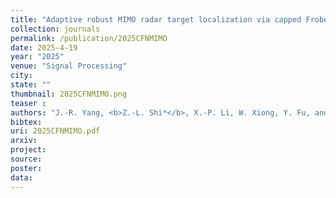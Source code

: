 ```yaml
---
title: "Adaptive robust MIMO radar target localization via capped Frobenius norm"
collection: journals
permalink: /publication/2025CFNMIMO
date: 2025-4-19
year: "2025"
venue: "Signal Processing"
city: 
state: ""
thumbnail: 2025CFNMIMO.png
teaser : 
authors: "J.-R. Yang, <b>Z.-L. Shi*</b>, X.-P. Li, W. Xiong, Y. Fu, and X. Liang"
bibtex: 
uri: 2025CFNMIMO.pdf
arxiv: 
project: 
source: 
poster: 
data:
---
```


